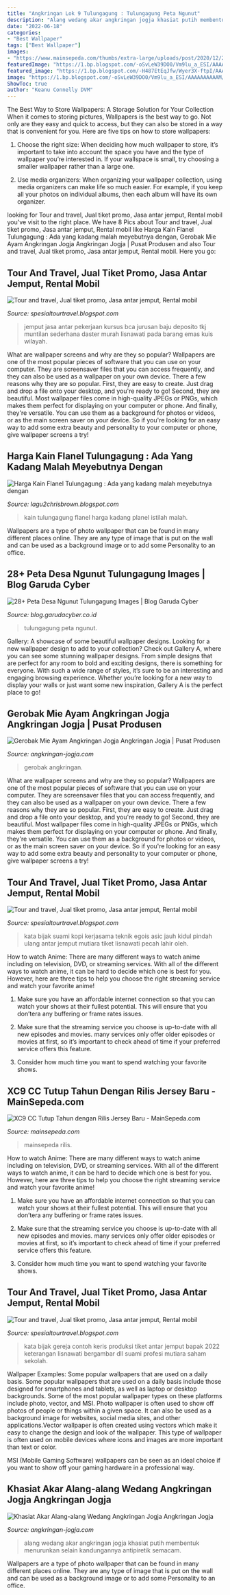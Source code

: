 ```yaml
---
title: "Angkringan Lok 9 Tulungagung : Tulungagung Peta Ngunut"
description: "Alang wedang akar angkringan jogja khasiat putih membentuk menurunkan selain kandungannya antipiretik semacam"
date: "2022-06-18"
categories:
- "Best Wallpaper"
tags: ["Best Wallpaper"]
images:
- "https://www.mainsepeda.com/thumbs/extra-large/uploads/post/2020/12/21/WhatsApp_Image_2020-12-21_at_20.41_.20_(1)_.jpeg"
featuredImage: "https://1.bp.blogspot.com/-oSvLeW39DO0/Vm9lu_a_ESI/AAAAAAAAAAM/u1BZ-L9G0uc/s1600/LION+AIR3.jpg"
featured_image: "https://1.bp.blogspot.com/-H487EtEqJfw/Wyer3X-ftpI/AAAAAAAACUU/QzWQN1VRy0w_0mgLpFdX-XO4Y-N0GR5hgCLcBGAs/s1600/Akar%2BAlang-alang%2Bi.jpg"
image: "https://1.bp.blogspot.com/-oSvLeW39DO0/Vm9lu_a_ESI/AAAAAAAAAAM/u1BZ-L9G0uc/s1600/LION+AIR3.jpg"
ShowToc: true
author: "Keanu Connelly DVM"
---
```



The Best Way to Store Wallpapers: A Storage Solution for Your Collection
When it comes to storing pictures, Wallpapers is the best way to go. Not only are they easy and quick to access, but they can also be stored in a way that is convenient for you. Here are five tips on how to store wallpapers:
1) Choose the right size: When deciding how much wallpaper to store, it’s important to take into account the space you have and the type of wallpaper you’re interested in. If your wallspace is small, try choosing a smaller wallpaper rather than a large one.

2) Use media organizers: When organizing your wallpaper collection, using media organizers can make life so much easier. For example, if you keep all your photos on individual albums, then each album will have its own organizer.

	

		
looking for Tour and travel, Jual tiket promo, Jasa antar jemput, Rental mobil you've visit to the right place. We have 8 Pics about Tour and travel, Jual tiket promo, Jasa antar jemput, Rental mobil like Harga Kain Flanel Tulungagung : Ada yang kadang malah meyebutnya dengan, Gerobak Mie Ayam Angkringan Jogja Angkringan Jogja | Pusat Produsen and also Tour and travel, Jual tiket promo, Jasa antar jemput, Rental mobil. Here you go:
		
    
## Tour And Travel, Jual Tiket Promo, Jasa Antar Jemput, Rental Mobil

<img loading=lazy src="https://1.bp.blogspot.com/-oSvLeW39DO0/Vm9lu_a_ESI/AAAAAAAAAAM/u1BZ-L9G0uc/s1600/LION+AIR3.jpg" onerror="this.onerror=null;this.src='https://tse3.mm.bing.net/th?id=OIP.S_gw2K81_eYH2FAeIByllQHaCy&amp;pid=15.1';" alt="Tour and travel, Jual tiket promo, Jasa antar jemput, Rental mobil">

_Source: spesialtourtravel.blogspot.com_

>jemput jasa antar pekerjaan kursus bca jurusan baju deposito tkj muntilan sederhana daster murah lisnawati pada barang emas kuis wilayah. 

	

What are wallpaper screens and why are they so popular?
Wallpapers are one of the most popular pieces of software that you can use on your computer. They are screensaver files that you can access frequently, and they can also be used as a wallpaper on your own device. There a few reasons why they are so popular. First, they are easy to create. Just drag and drop a file onto your desktop, and you're ready to go! Second, they are beautiful. Most wallpaper files come in high-quality JPEGs or PNGs, which makes them perfect for displaying on your computer or phone. And finally, they're versatile. You can use them as a background for photos or videos, or as the main screen saver on your device. So if you're looking for an easy way to add some extra beauty and personality to your computer or phone, give wallpaper screens a try!

    
## Harga Kain Flanel Tulungagung : Ada Yang Kadang Malah Meyebutnya Dengan

<img loading=lazy src="https://ecs7.tokopedia.net/img/cache/700/product-1/2018/3/28/27940775/27940775_9d31061b-8d73-4a87-b0b8-9c0426c0cc22_720_697.jpg" onerror="this.onerror=null;this.src='https://tse2.mm.bing.net/th?id=OIP.wyb3Yn_K4o2ZcvOJRsh9bwHaHK&amp;pid=15.1';" alt="Harga Kain Flanel Tulungagung : Ada yang kadang malah meyebutnya dengan">

_Source: lagu2chrisbrown.blogspot.com_

>kain tulungagung flanel harga kadang planel istilah malah. 

	



Wallpapers are a type of photo wallpaper that can be found in many different places online. They are any type of image that is put on the wall and can be used as a background image or to add some Personality to an office.

    
## 28+ Peta Desa Ngunut Tulungagung Images | Blog Garuda Cyber

<img loading=lazy src="https://4.bp.blogspot.com/-HPxfNGV657Y/UuB1heTCTvI/AAAAAAAAA_E/1K-lXxHNo1A/s1600/panti1.png" onerror="this.onerror=null;this.src='https://tse3.mm.bing.net/th?id=OIP.iNxZNgSyDNKzhY3UdPBw9wHaDj&amp;pid=15.1';" alt="28+ Peta Desa Ngunut Tulungagung Images | Blog Garuda Cyber">

_Source: blog.garudacyber.co.id_

>tulungagung peta ngunut. 

	

Gallery: A showcase of some beautiful wallpaper designs.
Looking for a new wallpaper design to add to your collection? Check out Gallery A, where you can see some stunning wallpaper designs. From simple designs that are perfect for any room to bold and exciting designs, there is something for everyone. With such a wide range of styles, it’s sure to be an interesting and engaging browsing experience. Whether you’re looking for a new way to display your walls or just want some new inspiration, Gallery A is the perfect place to go!





	
	
    
## Gerobak Mie Ayam Angkringan Jogja Angkringan Jogja | Pusat Produsen

<img loading=lazy src="https://1.bp.blogspot.com/-BeRNpdkz3hg/WzO8Cu9Z5jI/AAAAAAAACc8/jgC-69Bduvs_67cPjAM80IDot3HO2kDFACLcBGAs/s1600/3iia.%2BGerobak%2BBakso-Mie%2BAyam%2B%252BLink-fm.jpg" onerror="this.onerror=null;this.src='https://tse2.mm.bing.net/th?id=OIP.RQnPZuzKnZer0TIBlZ-UOQHaHZ&amp;pid=15.1';" alt="Gerobak Mie Ayam Angkringan Jogja Angkringan Jogja | Pusat Produsen">

_Source: angkringan-jogja.com_

>gerobak angkringan. 

	

What are wallpaper screens and why are they so popular?
Wallpapers are one of the most popular pieces of software that you can use on your computer. They are screensaver files that you can access frequently, and they can also be used as a wallpaper on your own device. There a few reasons why they are so popular. First, they are easy to create. Just drag and drop a file onto your desktop, and you're ready to go! Second, they are beautiful. Most wallpaper files come in high-quality JPEGs or PNGs, which makes them perfect for displaying on your computer or phone. And finally, they're versatile. You can use them as a background for photos or videos, or as the main screen saver on your device. So if you're looking for an easy way to add some extra beauty and personality to your computer or phone, give wallpaper screens a try!

    
## Tour And Travel, Jual Tiket Promo, Jasa Antar Jemput, Rental Mobil

<img loading=lazy src="https://4.bp.blogspot.com/-c4sMnVYbICs/WAH7i6rw4uI/AAAAAAAAAEI/tNULPwHgojIDsbII_NnA--NrTIFHdtXSQCLcB/s1600/lahir%2Bmagelang.jpg" onerror="this.onerror=null;this.src='https://tse2.mm.bing.net/th?id=OIP.nkSz9G-hayaadAik9UJE9gHaIU&amp;pid=15.1';" alt="Tour and travel, Jual tiket promo, Jasa antar jemput, Rental mobil">

_Source: spesialtourtravel.blogspot.com_

>kata bijak suami kopi kerjasama teknik egois asic jauh kidul pindah ulang antar jemput mutiara tiket lisnawati pecah lahir oleh. 

	

How to watch Anime: There are many different ways to watch anime including on television, DVD, or streaming services.
With all of the different ways to watch anime, it can be hard to decide which one is best for you. However, here are three tips to help you choose the right streaming service and watch your favorite anime!
1. Make sure you have an affordable internet connection so that you can watch your shows at their fullest potential. This will ensure that you don’tera any buffering or frame rates issues.

2. Make sure that the streaming service you choose is up-to-date with all new episodes and movies. many services only offer older episodes or movies at first, so it’s important to check ahead of time if your preferred service offers this feature.

3. Consider how much time you want to spend watching your favorite shows.

    
## XC9 CC Tutup Tahun Dengan Rilis Jersey Baru - MainSepeda.com

<img loading=lazy src="https://www.mainsepeda.com/thumbs/extra-large/uploads/post/2020/12/21/WhatsApp_Image_2020-12-21_at_20.41_.20_(1)_.jpeg" onerror="this.onerror=null;this.src='https://tse2.mm.bing.net/th?id=OIP.noLlWQzXAagaJoIcka_7HgHaC9&amp;pid=15.1';" alt="XC9 CC Tutup Tahun dengan Rilis Jersey Baru - MainSepeda.com">

_Source: mainsepeda.com_

>mainsepeda rilis. 

	

How to watch Anime: There are many different ways to watch anime including on television, DVD, or streaming services.
With all of the different ways to watch anime, it can be hard to decide which one is best for you. However, here are three tips to help you choose the right streaming service and watch your favorite anime!
1. Make sure you have an affordable internet connection so that you can watch your shows at their fullest potential. This will ensure that you don’tera any buffering or frame rates issues.

2. Make sure that the streaming service you choose is up-to-date with all new episodes and movies. many services only offer older episodes or movies at first, so it’s important to check ahead of time if your preferred service offers this feature.

3. Consider how much time you want to spend watching your favorite shows.

    
## Tour And Travel, Jual Tiket Promo, Jasa Antar Jemput, Rental Mobil

<img loading=lazy src="https://2.bp.blogspot.com/-SRyclAvTK6U/WAH7ao-ghLI/AAAAAAAAAD4/kYxSfJwvOc4CICeGXj2kfTI4ow8Qe3GuACLcB/s1600/hitamm23.jpg" onerror="this.onerror=null;this.src='https://tse4.mm.bing.net/th?id=OIP.1tdkIzeXqQwLYaD04Dt6zwHaJx&amp;pid=15.1';" alt="Tour and travel, Jual tiket promo, Jasa antar jemput, Rental mobil">

_Source: spesialtourtravel.blogspot.com_

>kata bijak gereja contoh keris produksi tiket antar jemput bapak 2022 keterangan lisnawati bergambar dll suami profesi mutiara saham sekolah. 

	

Wallpaper Examples: Some popular wallpapers that are used on a daily basis.
Some popular wallpapers that are used on a daily basis include those designed for smartphones and tablets, as well as laptop or desktop backgrounds. Some of the most popular wallpaper types on these platforms include photo, vector, and MSI. 
Photo wallpaper is often used to show off photos of people or things within a given space. It can also be used as a background image for websites, social media sites, and other applications.Vector wallpaper is often created using vectors which make it easy to change the design and look of the wallpaper. This type of wallpaper is often used on mobile devices where icons and images are more important than text or color. 

MSI (Mobile Gaming Software) wallpapers can be seen as an ideal choice if you want to show off your gaming hardware in a professional way.

    
## Khasiat Akar Alang-alang Wedang Angkringan Jogja Angkringan Jogja

<img loading=lazy src="https://1.bp.blogspot.com/-H487EtEqJfw/Wyer3X-ftpI/AAAAAAAACUU/QzWQN1VRy0w_0mgLpFdX-XO4Y-N0GR5hgCLcBGAs/s1600/Akar%2BAlang-alang%2Bi.jpg" onerror="this.onerror=null;this.src='https://tse4.mm.bing.net/th?id=OIP.6sbD77X4YEVwA1xLbjO2UwHaFL&amp;pid=15.1';" alt="Khasiat Akar Alang-alang Wedang Angkringan Jogja Angkringan Jogja">

_Source: angkringan-jogja.com_

>alang wedang akar angkringan jogja khasiat putih membentuk menurunkan selain kandungannya antipiretik semacam. 

	



Wallpapers are a type of photo wallpaper that can be found in many different places online. They are any type of image that is put on the wall and can be used as a background image or to add some Personality to an office.

